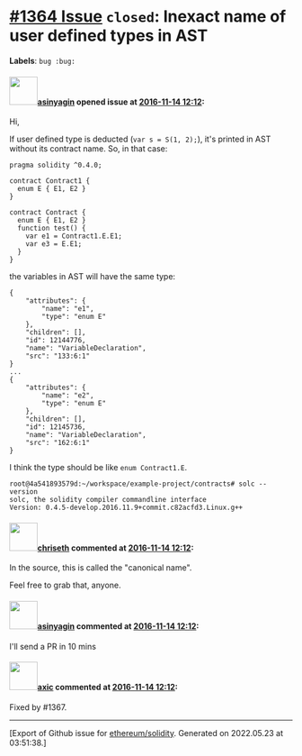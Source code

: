 # [\#1364 Issue](https://github.com/ethereum/solidity/issues/1364) `closed`: Inexact name of user defined types in AST
**Labels**: `bug :bug:`


#### <img src="https://avatars.githubusercontent.com/u/700837?v=4" width="50">[asinyagin](https://github.com/asinyagin) opened issue at [2016-11-14 12:12](https://github.com/ethereum/solidity/issues/1364):

Hi,

If user defined type is deducted (`var s = S(1, 2);`), it's printed in AST without its contract name. So, in that case:
```
pragma solidity ^0.4.0;

contract Contract1 {
  enum E { E1, E2 }
}

contract Contract {
  enum E { E1, E2 }
  function test() {
    var e1 = Contract1.E.E1;
    var e3 = E.E1;
  }
}
```
the variables in AST will have the same type:
```
{
    "attributes": {
        "name": "e1",
        "type": "enum E"
    },
    "children": [],
    "id": 12144776,
    "name": "VariableDeclaration",
    "src": "133:6:1"
}
...
{
    "attributes": {
        "name": "e2",
        "type": "enum E"
    },
    "children": [],
    "id": 12145736,
    "name": "VariableDeclaration",
    "src": "162:6:1"
}
```

I think the type should be like `enum Contract1.E`.

```
root@4a541893579d:~/workspace/example-project/contracts# solc --version
solc, the solidity compiler commandline interface
Version: 0.4.5-develop.2016.11.9+commit.c82acfd3.Linux.g++
```

#### <img src="https://avatars.githubusercontent.com/u/9073706?v=4" width="50">[chriseth](https://github.com/chriseth) commented at [2016-11-14 12:12](https://github.com/ethereum/solidity/issues/1364#issuecomment-260328696):

In the source, this is called the "canonical name".

Feel free to grab that, anyone.

#### <img src="https://avatars.githubusercontent.com/u/700837?v=4" width="50">[asinyagin](https://github.com/asinyagin) commented at [2016-11-14 12:12](https://github.com/ethereum/solidity/issues/1364#issuecomment-260329459):

I'll send a PR in 10 mins

#### <img src="https://avatars.githubusercontent.com/u/20340?v=4" width="50">[axic](https://github.com/axic) commented at [2016-11-14 12:12](https://github.com/ethereum/solidity/issues/1364#issuecomment-260524972):

Fixed by #1367.


-------------------------------------------------------------------------------



[Export of Github issue for [ethereum/solidity](https://github.com/ethereum/solidity). Generated on 2022.05.23 at 03:51:38.]
